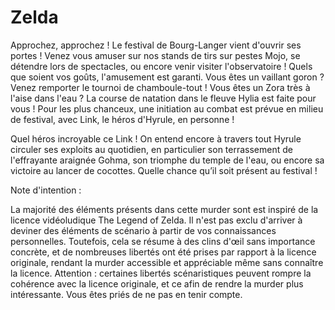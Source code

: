 # Zelda
Approchez, approchez ! Le festival de Bourg-Langer vient d'ouvrir ses
portes ! Venez vous amuser sur nos stands de tirs sur pestes Mojo, se
détendre lors de spectacles, ou encore venir visiter l'observatoire !
Quels que soient vos goûts, l'amusement est garanti. Vous êtes un
vaillant goron ? Venez remporter le tournoi de chamboule-tout ! Vous
êtes un Zora très à l'aise dans l'eau ? La course de natation dans le
fleuve Hylia est faite pour vous ! Pour les plus chanceux, une
initiation au combat est prévue en milieu de festival, avec Link, le
héros d'Hyrule, en personne !

Quel héros incroyable ce Link ! On entend encore à travers tout Hyrule
circuler ses exploits au quotidien, en particulier son terrassement de
l'effrayante araignée Gohma, son triomphe du temple de l'eau, ou encore
sa victoire au lancer de cocottes. Quelle chance qu’il soit présent au
festival !

Note d'intention :

La majorité des éléments présents dans cette murder sont est inspiré de
la licence vidéoludique The Legend of Zelda. Il n'est pas exclu
d'arriver à deviner des éléments de scénario à partir de vos
connaissances personnelles. Toutefois, cela se résume à des clins d'œil
sans importance concrète, et de nombreuses libertés ont été prises par
rapport à la licence originale, rendant la murder accessible et
appréciable même sans connaître la licence. Attention : certaines
libertés scénaristiques peuvent rompre la cohérence avec la licence
originale, et ce afin de rendre la murder plus intéressante. Vous êtes
priés de ne pas en tenir compte.